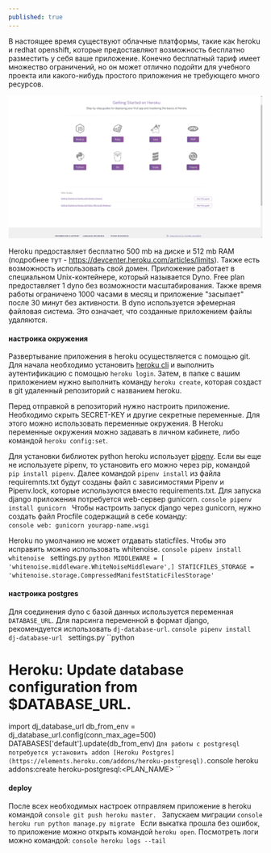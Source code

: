 ```yaml
---
published: true
---
```


В настоящее время существуют облачные платформы, такие как heroku и redhat openshift, которые предоставляют возможность бесплатно разместить у себя ваше приложение. Конечно бесплатный тариф имеет множество ограничений, но он может отлично подойти для учебного проекта или какого-нибудь простого приложения не требующего много ресурсов.

![heroku](/images/heroku.png)

Heroku предоставляет бесплатно 500 mb на диске и  512 mb RAM (подробнее тут - 
https://devcenter.heroku.com/articles/limits). Также есть возможность использовать свой домен. Приложение работает в специальном Unix-контейнере, который называется Dyno. Free plan предоставляет 1 dyno без возможности масштабирования. Также время работы ограничено 1000 часами в месяц и приложение "засыпает" после 30 минут без активности. В dyno используется эфемерная файловая система. Это означает, что созданные приложением файлы удаляются. 

#### настроика окружения
Развертывание приложения в heroku осуществляется с помощью git. Для начала необходимо установить [heroku cli](https://devcenter.heroku.com/articles/heroku-cli) и выполнить аутентификацию с помощью `heroku login`. Затем, в папке с вашим приложением нужно выполнить команду `heroku create`, которая создаст в git удаленный репозиторий с названием heroku.

Перед отправкой в репозиторий нужно настроить приложение.
Необходимо скрыть SECRET-KEY и другие секретные переменные. Для этого можно использовать переменные окружения. В Heroku переменные окружения можно задавать в личном кабинете, либо командой `heroku config:set`.

Для установки библиотек python heroku использует [pipenv](https://docs.pipenv.org/). Если вы еще не используете pipenv, то установить его можно через pip, командой `pip install pipenv`. Далее командой `pipenv install` из файла requiremnts.txt будут созданы файл с зависимостями Pipenv и Pipenv.lock, которые используются вместо requirements.txt.
Для запуска django приложения потребуется web-сервер gunicorn.
``console
pipenv install gunicorn
``
Чтобы настроить запуск django через gunicorn, нужно создать файл Procfile содержащий в себе команду:  
``console
web: gunicorn yourapp-name.wsgi
``

Heroku по умолчанию не может отдавать staticfiles. Чтобы это исправить можно использовать whitenoise.
``console
pipenv install whitenoise
``
settings.py
``python
MIDDLEWARE = [
    'whitenoise.middleware.WhiteNoiseMiddleware',]
STATICFILES_STORAGE = 'whitenoise.storage.CompressedManifestStaticFilesStorage'
``

#### настроика postgres
Для соединения dyno с базой данных используется переменная `DATABASE_URL`. Для парсинга переменной в формат django, рекомендуется использовать `dj-database-url`.
``console
pipenv install dj-database-url
``
settings.py
``python
# Heroku: Update database configuration from $DATABASE_URL.
import dj_database_url
db_from_env = dj_database_url.config(conn_max_age=500)
DATABASES['default'].update(db_from_env)
``
Для работы с postgresql потребуется установить addon [Heroku Postgres](https://elements.heroku.com/addons/heroku-postgresql).
``console
heroku addons:create heroku-postgresql:<PLAN_NAME>
``

#### deploy
После всех необходимых настроек отправляем приложение в heroku командой 
``console
git push heroku master.
``
Запускаем миграции
``console
heroku run python manage.py migrate
``
Если выкатка прошла без ошибок, то приложение можно открыть командой `heroku open`.
Посмотреть логи можно командой:
``console
heroku logs --tail
``
